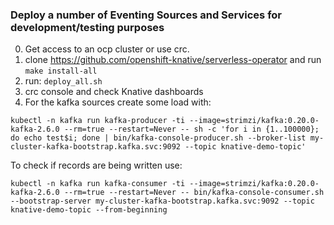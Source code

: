 ### Deploy a number of Eventing Sources and Services for development/testing purposes

0. Get access to an ocp cluster or use crc.
1. clone https://github.com/openshift-knative/serverless-operator and run `make install-all`
2. run: `deploy_all.sh`
3. crc console and check Knative dashboards
4. For the kafka sources create some load with:
```
kubectl -n kafka run kafka-producer -ti --image=strimzi/kafka:0.20.0-kafka-2.6.0 --rm=true --restart=Never -- sh -c 'for i in {1..100000}; do echo test$i; done | bin/kafka-console-producer.sh --broker-list my-cluster-kafka-bootstrap.kafka.svc:9092 --topic knative-demo-topic'
```
To check if records are being written use:
```
kubectl -n kafka run kafka-consumer -ti --image=strimzi/kafka:0.20.0-kafka-2.6.0 --rm=true --restart=Never -- bin/kafka-console-consumer.sh --bootstrap-server my-cluster-kafka-bootstrap.kafka.svc:9092 --topic knative-demo-topic --from-beginning
```
